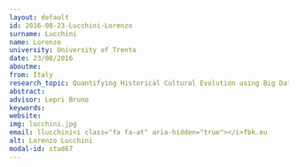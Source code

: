 ```yaml
---
layout: default 
id: 2016-08-23-Lucchini-Lorenzo
surname: Lucchini
name: Lorenzo
university: University of Trento
date: 23/08/2016
aboutme: 
from: Italy
research_topic: Quantifying Historical Cultural Evolution using Big Data
abstract: 
advisor: Lepri Bruno
keywords: 
website: 
img: lucchini.jpg
email: llucchini<i class="fa fa-at" aria-hidden="true"></i>fbk.eu
alt: Lorenzo Lucchini
modal-id: stud67
---
```

